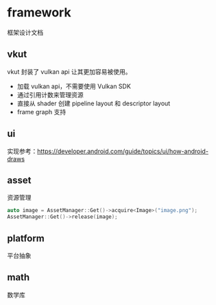 # framework

框架设计文档

## vkut

vkut 封装了 vulkan api 让其更加容易被使用。

- 加载 vulkan api，不需要使用 Vulkan SDK
- 通过引用计数来管理资源
- 直接从 shader 创建 pipeline layout 和 descriptor layout
- frame graph 支持

## ui

实现参考：https://developer.android.com/guide/topics/ui/how-android-draws

## asset

资源管理

```cpp
auto image = AssetManager::Get()->acquire<Image>("image.png");
AssetManager::Get()->release(image);
```

## platform

平台抽象

## math

数学库
